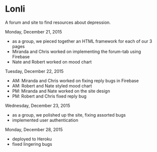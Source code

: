 # Lonli
A forum and site to find resources about depression.

Monday, December 21, 2015
- as a group, we pieced together an HTML framework for each of our 3 pages
- Miranda and Chris worked on implementing the forum-tab using Firebase
- Nate and Robert worked on mood chart

Tuesday, December 22, 2015
- AM: Miranda and Chris worked on fixing reply bugs in Firebase
- AM: Robert and Nate styled mood chart
- PM: Miranda and Nate worked on the site design
- PM: Robert and Chris fixed reply bug

Wednesday, December 23, 2015
- as a group, we polished up the site, fixing assorted bugs
- implemented user authentication

Monday, December 28, 2015
- deployed to Heroku
- fixed lingering bugs
